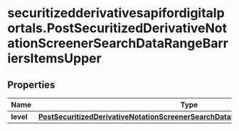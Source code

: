 # securitizedderivativesapifordigitalportals.PostSecuritizedDerivativeNotationScreenerSearchDataRangeBarriersItemsUpper

## Properties

Name | Type | Description | Notes
------------ | ------------- | ------------- | -------------
**level** | [**PostSecuritizedDerivativeNotationScreenerSearchDataRangeBarriersItemsUpperLevel**](PostSecuritizedDerivativeNotationScreenerSearchDataRangeBarriersItemsUpperLevel.md) |  | [optional] 


